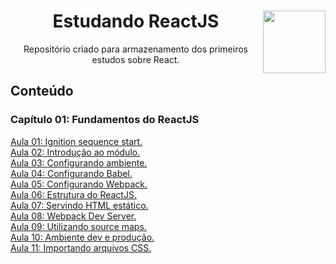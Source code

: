 <div align="center">
<a href="https://github.com/monicaquintal" target="_blank"><img align="right" height="100" src="https://cdn.jsdelivr.net/gh/devicons/devicon/icons/react/react-original.svg" /></a>
<h1>Estudando ReactJS</h1>
<p>Repositório criado para armazenamento dos primeiros estudos sobre React.</p>
</div>

<div id="conteudo" align="justify">

## Conteúdo
### Capítulo 01: Fundamentos do ReactJS
<a href="./aulas/aula01.md">Aula 01: Ignition sequence start.</a><br>
<a href="./aulas/aula02.md">Aula 02: Introdução ao módulo.</a><br>
<a href="./aulas/aula03.md">Aula 03: Configurando ambiente.</a><br>
<a href="./aulas/aula04.md">Aula 04: Configurando Babel.</a><br>
<a href="./aulas/aula05.md">Aula 05: Configurando Webpack.</a><br>
<a href="./aulas/aula06.md">Aula 06: Estrutura do ReactJS.</a><br>
<a href="./aulas/aula07.md">Aula 07: Servindo HTML estático.</a><br>
<a href="./aulas/aula08.md">Aula 08: Webpack Dev Server.</a><br>
<a href="./aulas/aula09.md">Aula 09: Utilizando source maps.</a><br>
<a href="./aulas/aula10.md">Aula 10: Ambiente dev e produção.</a><br>
<a href="./aulas/aula11.md">Aula 11: Importando arquivos CSS.</a><br>